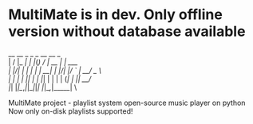# MultiMate is in dev. Only offline version without database available
  __  __       _ _   _ __  __       _       \
 |  \/  |_   _| | |_(_)  \/  | __ _| |_ ___ \
 | |\/| | | | | | __| | |\/| |/ _` | __/ _ \ \
 | |  | | |_| | | |_| | |  | | (_| | ||  __/ \
 |_|  |_|\__,_|_|\__|_|_|  |_|\__,_|\__\___| \
                                                                                   
MultiMate project - playlist system open-source music player on python\
Now only on-disk playlists supported!
